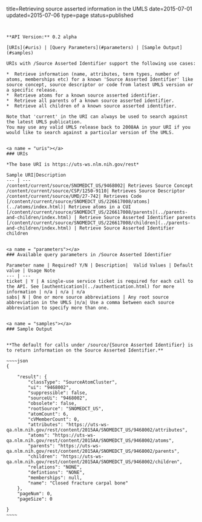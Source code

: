 title=Retrieving source asserted information in the UMLS
date=2015-07-01
updated=2015-07-06
type=page
status=published
~~~~~~


**API Version:** 0.2 alpha

[URIs](#uris) | [Query Parameters](#parameters) | [Sample Output](#samples)

URIs with /Source Asserted Identifier support the following use cases:

*  Retrieve information (name, attributes, term types, number of atoms, memberships etc) for a known 'Source Asserted Identifier' like source concept, source descriptor or code from latest UMLS version or a specific release.
*  Retrieve atoms for a known source asserted identifier.
*  Retrieve all parents of a known source asserted identifier.
*  Retrieve all children of a known source asserted identifier.

Note that 'current' in the URI can always be used to search against the latest UMLS publication.
You may use any valid UMLS release back to 2008AA in your URI if you would like to search against a particular version of the UMLS.


<a name = "uris"></a>
### URIs

*The base URI is https://uts-ws.nlm.nih.gov/rest*

Sample URI|Description
--- | ---
/content/current/source/SNOMEDCT_US/9468002| Retrieves Source Concept
/content/current/source/CSP/1250-9110| Retrieves Source Descriptor
/content/current/source/UMD/27-742| Retrieves Code
[/content/current/source/SNOMEDCT_US/226617008/atoms](../atoms/index.html)| Retrieve atoms in a CUI
[/content/current/source/SNOMEDCT_US/226617008/parents](../parents-and-children/index.html) | Retrieve Source Asserted Identifier parents
[/content/current/source/SNOMEDCT_US/226617008/children](../parents-and-children/index.html) | Retrieve Source Asserted Identifier children


<a name = "parameters"></a>
### Available query parameters in /Source Asserted Identifier

Parameter name | Required? Y/N | Description|  Valid Values | Default value | Usage Note
--- | ---
ticket | Y | A single-use service ticket is required for each call to the API. See [authentication](../authentication.html) for more information | n/a | n/a | n/a
sabs| N | One or more source abbreviations | Any root source abbreviation in the UMLS |n/a| Use a comma between each source abbreviation to specify more than one.


<a name = "samples"></a>
### Sample Output


**The default for calls under /source/{Source Asserted Identifier} is to return information on the Source Asserted Identifier.**

~~~~json
{

    "result": {
        "classType": "SourceAtomCluster",
        "ui": "9468002",
        "suppressible": false,
        "sourceUi": "9468002",
        "obsolete": false,
        "rootSource": "SNOMEDCT_US",
        "atomCount": 6,
        "cVMemberCount": 0,
        "attributes": "https://uts-ws-qa.nlm.nih.gov/rest/content/2015AA/SNOMEDCT_US/9468002/attributes",
        "atoms": "https://uts-ws-qa.nlm.nih.gov/rest/content/2015AA/SNOMEDCT_US/9468002/atoms",
        "parents": "https://uts-ws-qa.nlm.nih.gov/rest/content/2015AA/SNOMEDCT_US/9468002/parents",
        "children": "https://uts-ws-qa.nlm.nih.gov/rest/content/2015AA/SNOMEDCT_US/9468002/children",
        "relations": "NONE",
        "defintions": "NONE",
        "memberships": null,
        "name": "Closed fracture carpal bone"
    },
    "pageNum": 0,
    "pageSize": 0

}
~~~~
